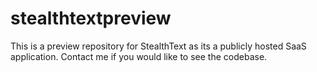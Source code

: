 # stealthtextpreview
This is a preview repository for StealthText as its a publicly hosted SaaS application. Contact me if you would like to see the codebase.
